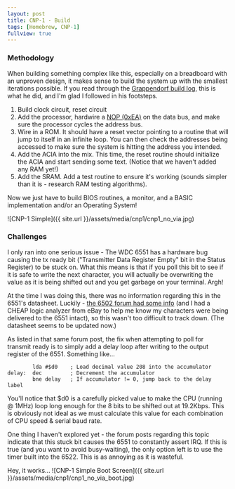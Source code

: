 ```yaml
---
layout: post
title: CNP-1 - Build
tags: [Homebrew, CNP-1]
fullview: true
---
```



### Methodology

When building something complex like this, especially on a breadboard with an unproven design, it makes sense to build the system up with the smallest iterations possible.  If you read through the [Grappendorf build log](https://www.grappendorf.net/projects/6502-home-computer/), this is what he did, and I'm glad I followed in his footsteps.

1. Build clock circuit, reset circuit
2. Add the processor, hardwire a [NOP (0xEA)](http://www.obelisk.me.uk/6502/reference.html#NOP) on the data bus, and make sure the processor cycles the address bus.
3. Wire in a ROM.  It should have a reset vector pointing to a routine that will jump to itself in an infinite loop.  You can then check the addresses being accessed to make sure the system is hitting the address you intended.
4. Add the ACIA into the mix.  This time, the reset routine should initialize the ACIA and start sending some text. (Notice that we haven't added any RAM yet!)
5. Add the SRAM.  Add a test routine to ensure it's working (sounds simpler than it is - research RAM testing algorithms).

Now we just have to build BIOS routines, a monitor, and a BASIC implementation and/or an Operating System!

![CNP-1 Simple]({{ site.url }}/assets/media/cnp1/cnp1_no_via.jpg)

### Challenges

I only ran into one serious issue - The WDC 6551 has a hardware bug causing the tx ready bit ("Transmitter Data Register Empty" bit in the Status Register) to be stuck on.  What this means is that if you poll this bit to see if it is safe to write the next character, you will actually be overwriting the value as it is being shifted out and you get garbage on your terminal.  Argh!

At the time I was doing this, there was no information regarding this in the 6551's datasheet.  Luckily - [the 6502 forum had some info](http://forum.6502.org/viewtopic.php?f=4&t=2543&start=30) (and I had a CHEAP logic analyzer from eBay to help me know my characters were being delivered to the 6551 intact), so this wasn't too difficult to track down. (The datasheet seems to be updated now.)

As listed in that same forum post, the fix when attempting to poll for transmit ready is to simply add a delay loop after writing to the output register of the 6551.  Something like...

```assembly
        lda #$d0    ; Load decimal value 208 into the accumulator
delay:  dec         ; Decrement the accumulator
        bne delay   ; If accumulator != 0, jump back to the delay label
```

You'll notice that $d0 is a carefully picked value to make the CPU (running @ 1MHz) loop long enough for the 8 bits to be shifted out at 19.2Kbps.  This is obviously not ideal as we must calculate this value for each combination of CPU speed & serial baud rate.

One thing I haven't explored yet - the forum posts regarding this topic indicate that this stuck bit causes the 6551 to constantly assert IRQ.  If this is true (and you want to avoid busy-waiting), the only option left is to use the timer built into the 6522.  This is as annoying as it is wasteful.

Hey, it works...
![CNP-1 Simple Boot Screen]({{ site.url }}/assets/media/cnp1/cnp1_no_via_boot.jpg)
